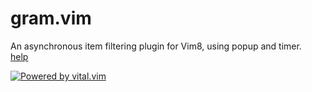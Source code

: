 # gram.vim
An asynchronous item filtering plugin for Vim8, using popup and timer.  
[help](https://github.com/mityu/vim-gram/tree/master/doc/gram.txt)

[![Powered by vital.vim](https://img.shields.io/badge/powered%20by-vital.vim-80273f.svg)](https://github.com/vim-jp/vital.vim)
